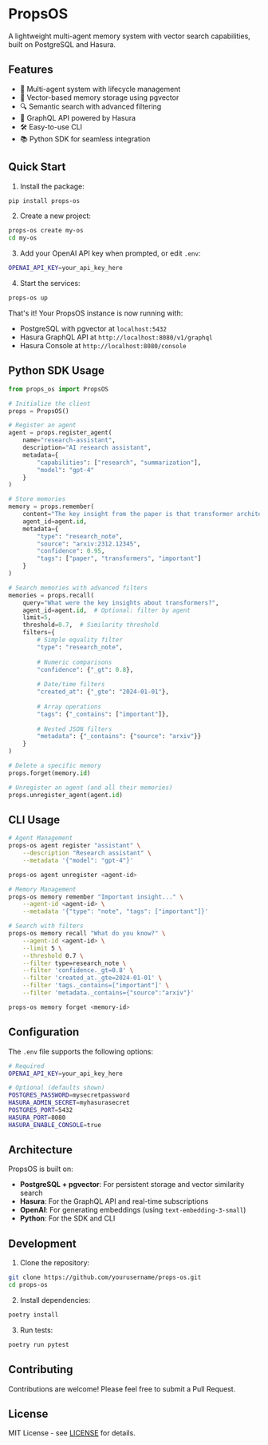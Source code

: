 # PropsOS

A lightweight multi-agent memory system with vector search capabilities, built on PostgreSQL and Hasura.

## Features

- 🤖 Multi-agent system with lifecycle management
- 🧠 Vector-based memory storage using pgvector
- 🔍 Semantic search with advanced filtering
- 🚀 GraphQL API powered by Hasura
- 🛠️ Easy-to-use CLI
- 📚 Python SDK for seamless integration

## Quick Start

1. Install the package:
```bash
pip install props-os
```

2. Create a new project:
```bash
props-os create my-os
cd my-os
```

3. Add your OpenAI API key when prompted, or edit `.env`:
```bash
OPENAI_API_KEY=your_api_key_here
```

4. Start the services:
```bash
props-os up
```

That's it! Your PropsOS instance is now running with:
- PostgreSQL with pgvector at `localhost:5432`
- Hasura GraphQL API at `http://localhost:8080/v1/graphql`
- Hasura Console at `http://localhost:8080/console`

## Python SDK Usage

```python
from props_os import PropsOS

# Initialize the client
props = PropsOS()

# Register an agent
agent = props.register_agent(
    name="research-assistant",
    description="AI research assistant",
    metadata={
        "capabilities": ["research", "summarization"],
        "model": "gpt-4"
    }
)

# Store memories
memory = props.remember(
    content="The key insight from the paper is that transformer architectures...",
    agent_id=agent.id,
    metadata={
        "type": "research_note",
        "source": "arxiv:2312.12345",
        "confidence": 0.95,
        "tags": ["paper", "transformers", "important"]
    }
)

# Search memories with advanced filters
memories = props.recall(
    query="What were the key insights about transformers?",
    agent_id=agent.id,  # Optional: filter by agent
    limit=5,
    threshold=0.7,  # Similarity threshold
    filters={
        # Simple equality filter
        "type": "research_note",
        
        # Numeric comparisons
        "confidence": {"_gt": 0.8},
        
        # Date/time filters
        "created_at": {"_gte": "2024-01-01"},
        
        # Array operations
        "tags": {"_contains": ["important"]},
        
        # Nested JSON filters
        "metadata": {"_contains": {"source": "arxiv"}}
    }
)

# Delete a specific memory
props.forget(memory.id)

# Unregister an agent (and all their memories)
props.unregister_agent(agent.id)
```

## CLI Usage

```bash
# Agent Management
props-os agent register "assistant" \
    --description "Research assistant" \
    --metadata '{"model": "gpt-4"}'

props-os agent unregister <agent-id>

# Memory Management
props-os memory remember "Important insight..." \
    --agent-id <agent-id> \
    --metadata '{"type": "note", "tags": ["important"]}'

# Search with filters
props-os memory recall "What do you know?" \
    --agent-id <agent-id> \
    --limit 5 \
    --threshold 0.7 \
    --filter type=research_note \
    --filter 'confidence._gt=0.8' \
    --filter 'created_at._gte=2024-01-01' \
    --filter 'tags._contains=["important"]' \
    --filter 'metadata._contains={"source":"arxiv"}'

props-os memory forget <memory-id>
```

## Configuration

The `.env` file supports the following options:

```bash
# Required
OPENAI_API_KEY=your_api_key_here

# Optional (defaults shown)
POSTGRES_PASSWORD=mysecretpassword
HASURA_ADMIN_SECRET=myhasurasecret
POSTGRES_PORT=5432
HASURA_PORT=8080
HASURA_ENABLE_CONSOLE=true
```

## Architecture

PropsOS is built on:
- **PostgreSQL + pgvector**: For persistent storage and vector similarity search
- **Hasura**: For the GraphQL API and real-time subscriptions
- **OpenAI**: For generating embeddings (using `text-embedding-3-small`)
- **Python**: For the SDK and CLI

## Development

1. Clone the repository:
```bash
git clone https://github.com/yourusername/props-os.git
cd props-os
```

2. Install dependencies:
```bash
poetry install
```

3. Run tests:
```bash
poetry run pytest
```

## Contributing

Contributions are welcome! Please feel free to submit a Pull Request.

## License

MIT License - see [LICENSE](LICENSE) for details. 